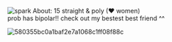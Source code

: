 
![spark](https://github.com/user-attachments/assets/53dcd602-5537-40f7-8c16-51401231efe7) 
    About: 15 
                straight & poly (❤ women)                                 
                                             prob has bipolar!!
                                                                  check out my bestest best friend ^^

![580355bc0a1baf2e7a1068c1ff08f88c](https://github.com/user-attachments/assets/1c332137-6b99-47f8-b629-adacb3db7db5)


<!---
grungedart/grungedart is a ✨ special ✨ repository because its `README.md` (this file) appears on your GitHub profile.
You can click the Preview link to take a look at your changes.
--->
